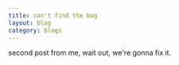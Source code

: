 ```yaml
---
title: can't find the bug
layout: blog
category: blogs
---
```


second post from me, wait out, we're gonna fix it.
